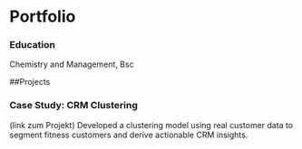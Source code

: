 # Portfolio
### Education
Chemistry and Management, Bsc
  
##Projects
### Case Study: CRM Clustering
(link zum Projekt)
Developed a clustering model using real customer data to segment
fitness customers and derive actionable CRM insights.
